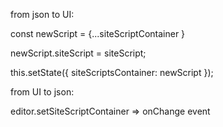 from json to UI: 

const newScript = {...siteScriptContainer }

newScript.siteScript = siteScript;

this.setState({
      siteScriptsContainer: newScript
    });


from UI to json: 

editor.setSiteScriptContainer => onChange event